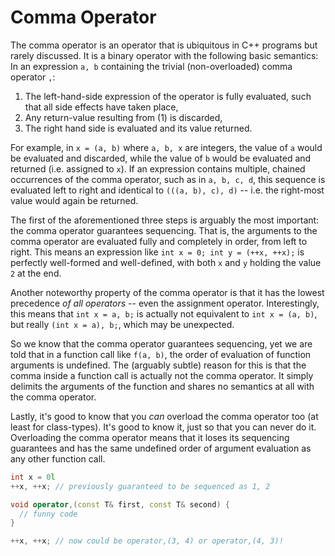 # Comma Operator

The comma operator is an operator that is ubiquitous in C++ programs but rarely discussed. It is a binary operator with the following basic semantics: In an expression `a, b` containing the trivial (non-overloaded) comma operator `,`:

1. The left-hand-side expression of the operator is fully evaluated, such that all side effects have taken place,
2. Any return-value resulting from (1) is discarded,
3. The right hand side is evaluated and its value returned.

For example, in `x = (a, b)` where `a, b, x` are integers, the value of `a` would be evaluated and discarded, while the value of `b` would be evaluated and returned (i.e. assigned to `x`). If an expression contains multiple, chained occurrences of the comma operator, such as in `a, b, c, d`, this sequence is evaluated left to right and identical to `(((a, b), c), d)` -- i.e. the right-most value would again be returned.

The first of the aforementioned three steps is arguably the most important: the comma operator guarantees sequencing. That is, the arguments to the comma operator are evaluated fully and completely in order, from left to right. This means an expression like `int x = 0; int y = (++x, ++x);` is perfectly well-formed and well-defined, with both `x` and `y` holding the value `2` at the end.

Another noteworthy property of the comma operator is that it has the lowest precedence *of all operators* -- even the assignment operator. Interestingly, this means that `int x = a, b;` is actually not equivalent to `int x = (a, b)`, but really `(int x = a), b;`, which may be unexpected.

So we know that the comma operator guarantees sequencing, yet we are told that in a function call like `f(a, b)`, the order of evaluation of function arguments is undefined. The (arguably subtle) reason for this is that the comma inside a function call is actually not the comma operator. It simply delimits the arguments of the function and shares no semantics at all with the comma operator.

Lastly, it's good to know that you *can* overload the comma operator too (at least for class-types). It's good to know it, just so that you can never do it. Overloading the comma operator means that it loses its sequencing guarantees and has the same undefined order of argument evaluation as any other function call.

```cpp
int x = 0l
++x, ++x; // previously guaranteed to be sequenced as 1, 2

void operator,(const T& first, const T& second) {
  // funny code
}

++x, ++x; // now could be operator,(3, 4) or operator,(4, 3)!
```
